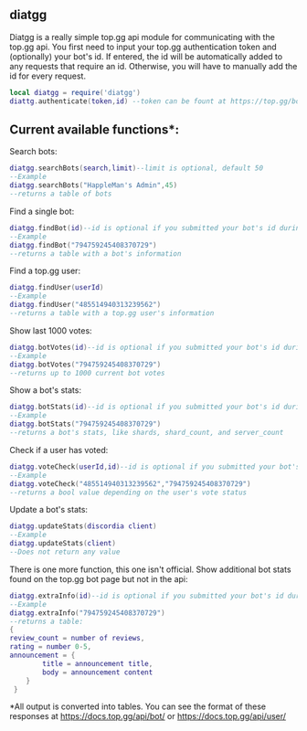 ## diatgg

Diatgg is a really simple top.gg api module for communicating with the top.gg api. 
You first need to input your top.gg authentication token and (optionally) your bot's id. If entered, the id will be automatically added to any requests that require an id. Otherwise, you will have to manually add the id for every request.

```lua
local diatgg = require('diatgg')
diattg.authenticate(token,id) --token can be fount at https://top.gg/bot/:bot_id/webhooks. It is recommended that you submit your id as a string, so it doesn't get simplified.
```

## Current available functions*:

Search bots: 
```lua
diatgg.searchBots(search,limit)--limit is optional, default 50
--Example
diatgg.searchBots("HappleMan's Admin",45)
--returns a table of bots
```

Find a single bot: 
```lua
diatgg.findBot(id)--id is optional if you submitted your bot's id during authentication
--Example
diatgg.findBot("794759245408370729")
--returns a table with a bot's information
```

Find a top.gg user: 
```lua
diatgg.findUser(userId)
--Example
diatgg.findUser("485514940313239562")
--returns a table with a top.gg user's information
```

Show last 1000 votes: 
```lua
diatgg.botVotes(id)--id is optional if you submitted your bot's id during authentication
--Example
diatgg.botVotes("794759245408370729")
--returns up to 1000 current bot votes
```

Show a bot's stats: 
```lua
diatgg.botStats(id)--id is optional if you submitted your bot's id during authentication
--Example
diatgg.botStats("794759245408370729")
--returns a bot's stats, like shards, shard_count, and server_count
```

Check if a user has voted: 
```lua
diatgg.voteCheck(userId,id)--id is optional if you submitted your bot's id during authentication
--Example
diatgg.voteCheck("485514940313239562","794759245408370729")
--returns a bool value depending on the user's vote status
```

Update a bot's stats: 
```lua
diatgg.updateStats(discordia client)
--Example
diatgg.updateStats(client)
--Does not return any value
```

There is one more function, this one isn't official. Show additional bot stats found on the top.gg bot page but not in the api: 
```lua
diatgg.extraInfo(id)--id is optional if you submitted your bot's id during authentication
--Example
diatgg.extraInfo("794759245408370729")
--returns a table:
{
review_count = number of reviews,
rating = number 0-5,
announcement = {
        title = announcement title,
        body = announcement content
    }
 }
```

*All output is converted into tables. You can see the format of these responses at https://docs.top.gg/api/bot/ or https://docs.top.gg/api/user/
